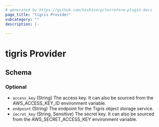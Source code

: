 ```yaml
---
# generated by https://github.com/hashicorp/terraform-plugin-docs
page_title: "tigris Provider"
subcategory: ""
description: |-
  
---
```


# tigris Provider





<!-- schema generated by tfplugindocs -->
## Schema

### Optional

- `access_key` (String) The access key. It can also be sourced from the AWS_ACCESS_KEY_ID environment variable.
- `endpoint` (String) The endpoint for the Tigris object storage service.
- `secret_key` (String, Sensitive) The secret key. It can also be sourced from the AWS_SECRET_ACCESS_KEY environment variable.

